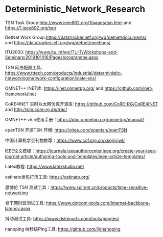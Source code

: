 # Deterministic_Network_Research

TSN Task Group:http://www.ieee802.org/1/pages/tsn.html  and https://1.ieee802.org/tsn/

DetNet Work Group:https://datatracker.ietf.org/wg/detnet/documents/  
and https://datatracker.ietf.org/wg/detnet/meetings/ 

ITU2030: https://www.itu.int/en/ITU-T/Workshops-and-Seminars/2019101416/Pages/programme.aspx

TSN 网络配置工具: https://www.tttech.com/products/industrial/deterministic-networking/network-configuration/slate-xns/

OMNET++ INET库: https://inet.omnetpp.org/  and  https://github.com/inet-framework/inet

CoRE4INET 实时以太网仿真开源库: https://github.com/CoRE-RG/CoRE4INET and http://sim.core-rg.de/trac/

OMNET++ v5.5使用手册：https://doc.omnetpp.org/omnetpp/manual/

openTSN 开源TSN 环境: https://gitee.com/opentsn/openTSN

中国计算机学会刊物推荐：https://www.ccf.org.cn/xspj/jsjwl/

IEEE论文模板：https://journals.ieeeauthorcenter.ieee.org/create-your-ieee-journal-article/authoring-tools-and-templates/ieee-article-templates/

Latex教程: https://www.latexstudio.net/

ostinato发包打流工具: https://ostinato.org/

思博伦 TSN 测试工具：https://www.spirent.cn/products/time-sensitive-networking

骨干网时延测试工具: https://www.dotcom-tools.com/internet-backbone-latency.aspx

抖动测试工具: https://www.dslreports.com/tools/pingtest

nanoping 纳秒级Ping工具: https://github.com/iij/nanoping



